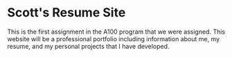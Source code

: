 # Scott's Resume Site

This is the first assignment in the A100 program that we were assigned. This website will be a professional portfolio including information about me, my resume, and my personal projects that I have developed. 